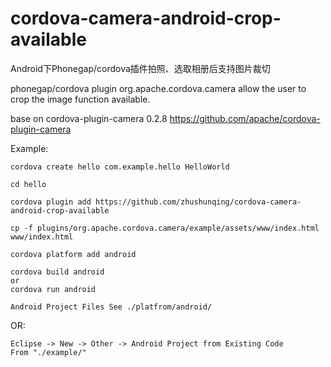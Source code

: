 cordova-camera-android-crop-available
=====================================

Android下Phonegap/cordova插件拍照、选取相册后支持图片裁切

phonegap/cordova plugin org.apache.cordova.camera allow the user to crop the image function available.

base on cordova-plugin-camera 0.2.8 https://github.com/apache/cordova-plugin-camera

Example:

	cordova create hello com.example.hello HelloWorld

	cd hello

	cordova plugin add https://github.com/zhushunqing/cordova-camera-android-crop-available

	cp -f plugins/org.apache.cordova.camera/example/assets/www/index.html www/index.html

	cordova platform add android

	cordova build android
	or
	cordova run android

	Android Project Files See ./platfrom/android/

OR:

	Eclipse -> New -> Other -> Android Project from Existing Code
	From "./example/"
